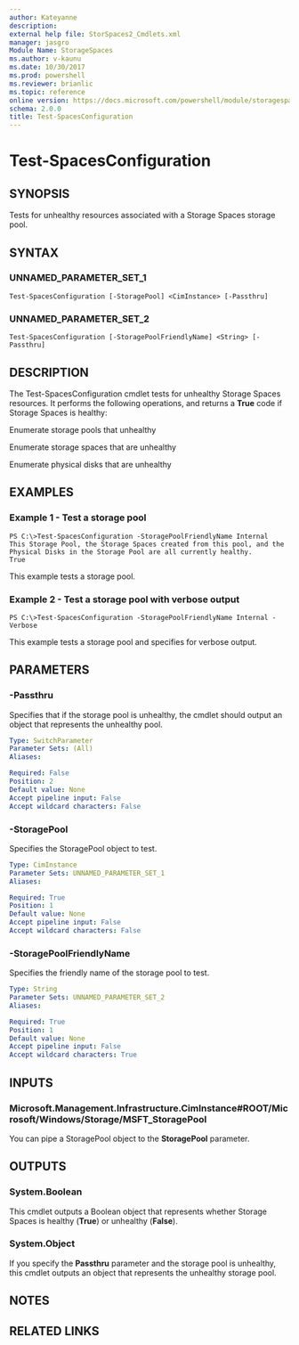 ```yaml
---
author: Kateyanne
description: 
external help file: StorSpaces2_Cmdlets.xml
manager: jasgro
Module Name: StorageSpaces
ms.author: v-kaunu
ms.date: 10/30/2017
ms.prod: powershell
ms.reviewer: brianlic
ms.topic: reference
online version: https://docs.microsoft.com/powershell/module/storagespaces/test-spacesconfiguration?view=windowsserver2012r2-ps&wt.mc_id=ps-gethelp
schema: 2.0.0
title: Test-SpacesConfiguration
---
```


# Test-SpacesConfiguration

## SYNOPSIS
Tests for unhealthy resources associated with a Storage Spaces storage pool.

## SYNTAX

### UNNAMED_PARAMETER_SET_1
```
Test-SpacesConfiguration [-StoragePool] <CimInstance> [-Passthru]
```

### UNNAMED_PARAMETER_SET_2
```
Test-SpacesConfiguration [-StoragePoolFriendlyName] <String> [-Passthru]
```

## DESCRIPTION
The Test-SpacesConfiguration cmdlet tests for unhealthy Storage Spaces resources.
It performs the following operations, and returns a **True** code if Storage Spaces is healthy:

Enumerate storage pools that unhealthy

Enumerate storage spaces that are unhealthy

Enumerate physical disks that are unhealthy

## EXAMPLES

### Example 1 - Test a storage pool
```
PS C:\>Test-SpacesConfiguration -StoragePoolFriendlyName Internal
This Storage Pool, the Storage Spaces created from this pool, and the Physical Disks in the Storage Pool are all currently healthy. 
True
```

This example tests a storage pool.

### Example 2 - Test a storage pool with verbose output
```
PS C:\>Test-SpacesConfiguration -StoragePoolFriendlyName Internal -Verbose
```

This example tests a storage pool and specifies for verbose output.

## PARAMETERS

### -Passthru
Specifies that if the storage pool is unhealthy, the cmdlet should output an object that represents the unhealthy pool.

```yaml
Type: SwitchParameter
Parameter Sets: (All)
Aliases: 

Required: False
Position: 2
Default value: None
Accept pipeline input: False
Accept wildcard characters: False
```

### -StoragePool
Specifies the StoragePool object to test.

```yaml
Type: CimInstance
Parameter Sets: UNNAMED_PARAMETER_SET_1
Aliases: 

Required: True
Position: 1
Default value: None
Accept pipeline input: False
Accept wildcard characters: False
```

### -StoragePoolFriendlyName
Specifies the friendly name of the storage pool to test.

```yaml
Type: String
Parameter Sets: UNNAMED_PARAMETER_SET_2
Aliases: 

Required: True
Position: 1
Default value: None
Accept pipeline input: False
Accept wildcard characters: True
```

## INPUTS

### Microsoft.Management.Infrastructure.CimInstance#ROOT/Microsoft/Windows/Storage/MSFT_StoragePool
You can pipe a StoragePool object to the **StoragePool** parameter.

## OUTPUTS

### System.Boolean
This cmdlet outputs a Boolean object that represents whether Storage Spaces is healthy (**True**) or unhealthy (**False**).

### System.Object
If you specify the **Passthru** parameter and the storage pool is unhealthy, this cmdlet outputs an object that represents the unhealthy storage pool.

## NOTES

## RELATED LINKS

